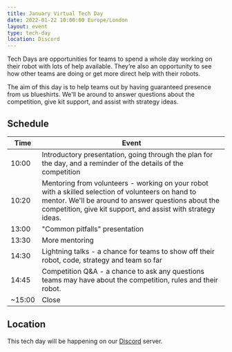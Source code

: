 ```yaml
---
title: January Virtual Tech Day
date: 2022-01-22 10:00:00 Europe/London
layout: event
type: tech-day
location: Discord
---
```


Tech Days are opportunities for teams to spend a whole day working on their robot with lots of help available. They’re also an opportunity to see how other teams are doing or get more direct help with their robots.

The aim of this day is to help teams out by having guaranteed presence from us blueshirts. We'll be around to answer questions about the competition, give kit support, and assist with strategy ideas.

## Schedule

| Time | Event |
|------|-------|
| 10:00 | Introductory presentation, going through the plan for the day, and a reminder of the details of the competition
| 10:20 | Mentoring from volunteers - working on your robot with a skilled selection of volunteers on hand to mentor. We'll be around to answer questions about the competition, give kit support, and assist with strategy ideas.
| 13:00 | "Common pitfalls" presentation
| 13:30 | More mentoring
| 14:30 | Lightning talks - a chance for teams to show off their robot, code, strategy and team so far
| 14:45 | Competition Q&A - a chance to ask any questions teams may have about the competition, rules and their robot.
| ~15:00 | Close

## Location

This tech day will be happening on our [Discord](https://studentrobotics.org/docs/team_admin/discord) server.
